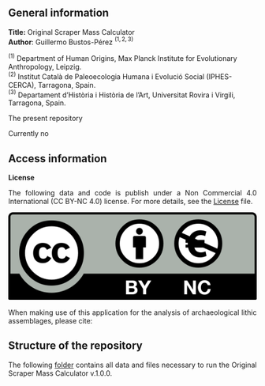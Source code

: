 ## **General information**

**Title:** Original Scraper Mass Calculator  
**Author**: Guillermo Bustos-Pérez $^{(1,2,3)}$

$^{(1)}$ Department of Human Origins, Max Planck Institute for
Evolutionary Anthropology, Leipzig.  
$^{(2)}$ Institut Català de Paleoecologia Humana i Evolució Social
(IPHES-CERCA), Tarragona, Spain.  
$^{(3)}$ Departament d’Història i Història de l’Art, Universitat Rovira
i Virgili, Tarragona, Spain.

<div align="justify">

The present repository

Currently no 

## **Access information**

**License**

The following data and code is publish under a Non Commercial 4.0
International (CC BY-NC 4.0) license. For more details, see the
[License](License.md) file.

![](License.png)

When making use of this application for the analysis of archaeological
lithic assemblages, please cite:

## **Structure of the repository**

The following [folder](Original-Scraper-Mass-Calculator-files) contains
all data and files necessary to run the Original Scraper Mass Calculator
v.1.0.0.

</div>
